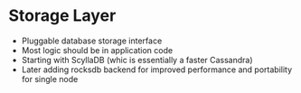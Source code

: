 # Storage Layer

- Pluggable database storage interface
- Most logic should be in application code
- Starting with ScyllaDB (whic is essentially a faster Cassandra)
- Later adding rocksdb backend for improved performance and portability for single node
